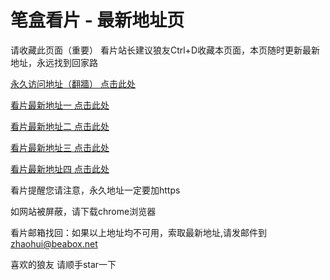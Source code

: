 # 笔盒看片 - 最新地址页

请收藏此页面（重要）
看片站长建议狼友Ctrl+D收藏本页面，本页随时更新最新地址，永远找到回家路

[永久访问地址（翻牆） 点击此处](https://beabox.net/)

[看片最新地址一 点击此处](https://bhs0q0n7r2p6.shop)

[看片最新地址二 点击此处](https://bhm5p5u9s1c1.shop)

[看片最新地址三 点击此处](https://bhb6b6v5u6k9.shop)

[看片最新地址四 点击此处](https://bhc7v4r6t6g4.shop)

看片提醒您请注意，永久地址一定要加https

如网站被屏蔽，请下载chrome浏览器

看片邮箱找回：如果以上地址均不可用，索取最新地址,请发邮件到 zhaohui@beabox.net

喜欢的狼友 请顺手star一下